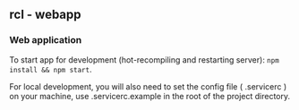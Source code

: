 ## rcl - webapp
### Web application

To start app for development (hot-recompiling and restarting server): `npm install && npm start`.

For local development, you will also need to set the config file ( .servicerc ) on your machine, use .servicerc.example in the root of the project directory.
